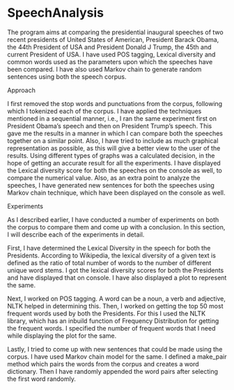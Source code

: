 # SpeechAnalysis

The program aims at comparing the presidential inaugural speeches of two recent presidents of United States of American, President Barack Obama, the 44th President of USA and President Donald J Trump, the 45th and current President of USA. I have used POS tagging, Lexical diversity and common words used as the parameters upon which the speeches have been compared. I have also used Markov chain to generate random sentences using both the speech corpus.

Approach

I first removed the stop words and punctuations from the corpus, following which I tokenized each of the corpus. I have applied the techniques mentioned in a sequential manner, i.e., I ran the same experiment first on President Obama’s speech and then on President Trump’s speech. This gave me the results in a manner in which I can compare both the speeches together on a similar point. Also, I have tried to include as much graphical representation as possible, as this will give a better view to the user of the results. Using different types of graphs was a calculated decision, in the hope of getting an accurate result for all the experiments.
I have displayed the Lexical diversity score for both the speeches on the console as well, to compare the numerical value. Also, as an extra point to analyze the speeches, I have generated new sentences for both the speeches using Markov chain technique, which have been displayed on the console as well.


Experiments

As I described earlier, I have conducted a number of experiments on both the corpus to compare them and come up with a conclusion. In this section, I will describe each of the experiments in detail.

First, I have determined the Lexical Diversity in the speech for both the Presidents. According to Wikipedia, the lexical diversity of a given text is defined as the ratio of total number of words to the number of different unique word stems. I got the lexical diversity scores for both the Presidents and have displayed that on console. I have also displayed a plot to represent the same.

Next, I worked on POS tagging. A word can be a noun, a verb and adjective, NLTK helped in determining this.
Then, I worked on getting the top 50 most frequent words used by both the Presidents. For this I used the NLTK library, which has an inbuild function of Frequency Distribution for getting the frequent words. I specified the number of frequent words that I need while displaying the plot for the same.

Lastly, I tried to come up with new sentences that could be made using the corpus. I have used Markov chain model for the same. I defined a make_pair method which pairs the words from the corpus and creates a word dictionary. Then I have randomly appended the word pairs after selecting the first word randomly.

